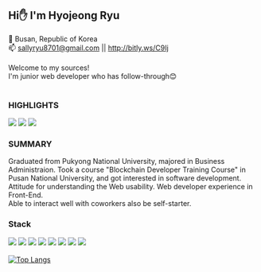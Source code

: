 ## Hi✋ I'm Hyojeong Ryu<br>
🏡 Busan, Republic of Korea<br>
📫 sallyryu8701@gmail.com || http://bitly.ws/C9Ij<br>
<br>
Welcome to my sources!<br>
I'm junior web developer who has follow-through😊<br>
<br>



### HIGHLIGHTS
<img src="https://img.shields.io/badge/Communication Skills-FF9E2A?style=for-the-badge&logo=wechat&logoColor=white"> <img src="https://img.shields.io/badge/Passion-FF6B6B?style=for-the-badge&logo=tinder&logoColor=white"> <img src="https://img.shields.io/badge/Self starter-4a8bc9?style=for-the-badge&logo=hyper&logoColor=white">
### SUMMARY
Graduated from Pukyong National University, majored in Business Administraion. Took a course "Blockchain Developer Training Course" in Pusan National University, and got interested in software development.<br>
Attitude for understanding the Web usability. Web developer experience in Front-End.<br>
Able to interact well with coworkers also be self-starter.
### Stack
<img src="https://img.shields.io/badge/HTML5-E34F26?style=for-the-badge&logo=html5t&logoColor=white"> <img src="https://img.shields.io/badge/CSS3-1572B6?style=for-the-badge&logo=css3t&logoColor=white"> <img src="https://img.shields.io/badge/Vue2-4FC08D?style=for-the-badge&logo=vue.jst&logoColor=white"> <img src="https://img.shields.io/badge/JavaScript-F7DF1E?style=for-the-badge&logo=javascriptt&logoColor=white"> <img src="https://img.shields.io/badge/NGINX-009639?style=for-the-badge&logo=nginxt&logoColor=white"> <img src="https://img.shields.io/badge/Git-F05032?style=for-the-badge&logo=git&logoColor=white"> <img src="https://img.shields.io/badge/Figma-F24E1E?style=for-the-badge&logo=figmat&logoColor=white"> <img src="https://img.shields.io/badge/Notion-000000?style=for-the-badge&logo=notion&logoColor=white">
<br>
<br>
[![Top Langs](https://github-readme-stats.vercel.app/api/top-langs/?username=anuraghazra&layout=compact)](https://github.com/anuraghazra/github-readme-stats)
